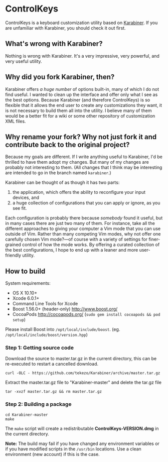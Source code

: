 ControlKeys
===========

ControlKeys is a keyboard customization utility based on [Karabiner](https://pqrs.org/osx/karabiner).  If you are unfamiliar with Karabiner, you should check it out first.

What's wrong with Karabiner?
----------------------------

Nothing is wrong with Karabiner.  It's a very impressive, very powerful, and very useful utility.

Why did you fork Karabiner, then?
---------------------------------

Karabiner offers *a huge number* of options built-in, many of which I do not find useful.  I wanted to clean up the interface and offer only what I see as the best options.  Because Karabiner (and therefore ControlKeys) is so flexible that it allows the end user to create any customizations they want, it is not necessary to build them all into the utility.  I believe many of them would be a better fit for a wiki or some other repository of customization XML files.

Why rename your fork?  Why not just fork it and contribute back to the original project?
----------------------------------------------------------------------------------------

Because my goals are different.  If I write anything useful to Karabiner, I'd be thrilled to have them adopt my changes.  But many of my changes are probably not interesting to them.  (All changes that I think may be interesting are intended to go in the branch named `karabiner`.)

Karabiner can be thought of as though it has two parts:

1. the application, which offers the ability to reconfigure your input devices, and
2. a huge collection of configurations that you can apply or ignore, as you see fit.

Each configuration is probably there because *somebody* found it useful, but in many cases there are just two many of them.  For instance, take all the different approaches to giving your computer a Vim mode that you can use outside of Vim.  Rather than many competing Vim modes, why not offer one carefully chosen Vim mode?&mdash;of course with a variety of settings for finer-grained control of how the mode works.  By offering a curated collection of the best configurations, I hope to end up with a leaner and more user-friendly utility.


How to build
------------

System requirements:

* OS X 10.10+
* Xcode 6.0.1+
* Command Line Tools for Xcode
* Boost 1.56.0+ (header-only) http://www.boost.org/
* CocoaPods http://cocoapods.org/ (`sudo gem install cocoapods && pod setup`)

Please install Boost into `/opt/local/include/boost`. (eg. `/opt/local/include/boost/version.hpp`)

### Step 1: Getting source code

Download the source to master.tar.gz in the current directory, this can be re-executed to restart a cancelled download.

    curl -OLC - https://github.com/tekezo/Karabiner/archive/master.tar.gz

Extract the master.tar.gz file to "Karabiner-master" and delete the tar.gz file

    tar -xvzf master.tar.gz && rm master.tar.gz

### Step 2: Building a package

    cd Karabiner-master
    make

The `make` script will create a redistributable **ControlKeys-VERSION.dmg** in the current directory.


**Note:**
The build may fail if you have changed any environment variables or if you have modified scripts in the `/usr/bin` locations. Use a clean environment (new account) if this is the case.
